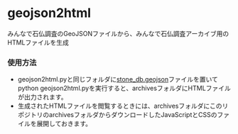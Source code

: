 # geojson2html
みんなで石仏調査のGeoJSONファイルから、みんなで石仏調査アーカイブ用のHTMLファイルを生成

### 使用方法
* geojson2html.pyと同じフォルダに[stone_db.geojson](https://github.com/sekibutsu-info/map_data/blob/main/stone_db.geojson)ファイルを置いてpython geojson2html.pyを実行すると、archivesフォルダにHTMLファイルが出力されます。
* 生成されたHTMLファイルを閲覧するときには、archivesフォルダにこのリポジトリのarchivesフォルダからダウンロードしたJavaScriptとCSSのファイルを展開しておきます。

